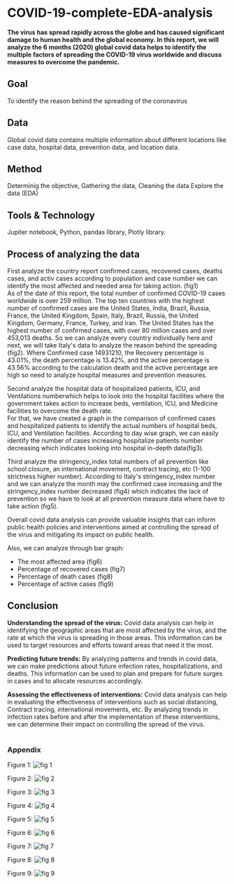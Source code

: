# COVID-19-complete-EDA-analysis
**The virus has spread rapidly across the globe and has caused significant damage to human health and the global economy. In this report, we will analyze the 6 months (2020) global covid data helps to identify the multiple factors of spreading the COVID-19 virus worldwide and discuss measures to overcome the pandemic.**

## Goal
To identify the reason behind the spreading of the coronavirus

## Data
Global covid data contains multiple information about different locations like case data, hospital data, prevention data, and location data.

## Method
Determinig the objective,
Gathering the data,
Cleaning the data
Explore the data (EDA)

## Tools & Technology
Jupiter notebook, Python, pandas library, Plotly library.

## Process of analyzing the data
First analyze the country report confirmed cases, recovered cases, deaths cases, and activ cases according to population and case number we can identify the most affected and needed area for taking action. (fig1) <br>
As of the date of this report, the total number of confirmed COVID-19 cases worldwide is over 259 million. The top ten countries with the highest number of confirmed cases are the United States, India, Brazil, Russia, France, the United Kingdom, Spain, Italy, Brazil, Russia, the United Kingdom, Germany, France, Turkey, and Iran. The United States has the highest number of confirmed cases, with over 80 million cases and over 453,013 deaths. So we can analyze every country individually here and next, we will take Italy's data to analyze the reason behind the spreading (fig2). Where Confirmed case 14931210, the Recovery percentage is 43.01%, the death percentage is 13.42%, and the active percentage is 43.56% according to the calculation death and the active percentage are high so need to analyze hospital measures and prevention measures. <br>

Second analyze the hospital data of hospitalized patients, ICU, and Ventilations numberwhich helps to look into the hospital facilities where the government takes action to increase beds, ventilation, ICU, and Medicine facilities to overcome the death rate. <br>
For that, we have created a graph in the comparison of confirmed cases and hospitalized patients to identify the actual numbers of hospital beds, ICU, and Ventilation facilities. According to day wise graph, we can easily identify the number of cases increasing hospitalize patients number decreasing which indicates looking into hospital in-depth data(fig3). <br>

Third analyze the stringency_index total numbers of all prevention like school closure, an international movement, contract tracing, etc (1-100 strictness higher number). According to Italy's stringency_index number and we can analyze the month may the confirmed case increasing and the stringency_index number decreased (fig4) which indicates the lack of prevention so we have to look at all prevention measure data where have to take action (fig5). <br>

Overall covid data analysis can provide valuable insights that can inform public health policies and interventions aimed at controlling the spread of the virus and mitigating its impact on public health. <br>

Also, we can analyze through bar graph:
* The most affected area (fig6)
* Percentage of recovered cases (fig7)
* Percentage of death cases (fig8)
* Percentage of active cases (fig9)

## Conclusion
**Understanding the spread of the virus:** Covid data analysis can help in identifying the geographic areas that are most affected by the virus, and the rate at which the virus is spreading in those areas. This information can be used to target resources and efforts toward areas that need it the most. <br>

**Predicting future trends:** By analyzing patterns and trends in covid data, we can make predictions about future infection rates, hospitalizations, and deaths. This information can be used to plan and prepare for future surges in cases and to allocate resources accordingly. <br>

**Assessing the effectiveness of interventions:** Covid data analysis can help in evaluating the effectiveness of interventions such as social distancing, Contract tracing, international movements, etc. By analyzing trends in infection rates before and after the implementation of these interventions, we can determine their impact on controlling the spread of the virus. <br>
 <br>
 
### Appendix
Figure 1:
![fig 1](https://user-images.githubusercontent.com/61973220/234779689-99478a42-91e9-4dd4-be04-fb8502534160.png)
<br>

Figure 2:
![fig 2](https://user-images.githubusercontent.com/61973220/234779731-20d960d7-a76e-4302-8d77-bb0aad7dddfe.png)
<br>

Figure 3:
![fig 3](https://user-images.githubusercontent.com/61973220/234779757-1da3901a-18bb-4a0d-889c-af62f99bf347.png)
<br>

Figure 4:
![fig 4](https://user-images.githubusercontent.com/61973220/234779777-bf371730-52d3-4e03-907e-4197918fa8b8.png)
<br>

Figure 5:
![fig 5](https://user-images.githubusercontent.com/61973220/234779818-21f813c6-69f9-4623-86d2-2eacdb605cdc.png)
<br>

Figure 6:
![fig 6](https://user-images.githubusercontent.com/61973220/234779837-eb426b61-8140-482b-87f5-016d8d761556.png)
<br>

Figure 7:
![fig 7](https://user-images.githubusercontent.com/61973220/234779869-0b853fb0-560c-4518-a411-c59dd2df9acf.png)
<br>

Figure 8:
![fig 8](https://user-images.githubusercontent.com/61973220/234779895-6c78fb1b-8908-4286-aa18-e56c9d1e5a57.png)
<br>

Figure 9:
![fig 9](https://user-images.githubusercontent.com/61973220/234779922-0b75fabb-0ec8-40f3-93a6-5e614ea7265a.png)
<br>
